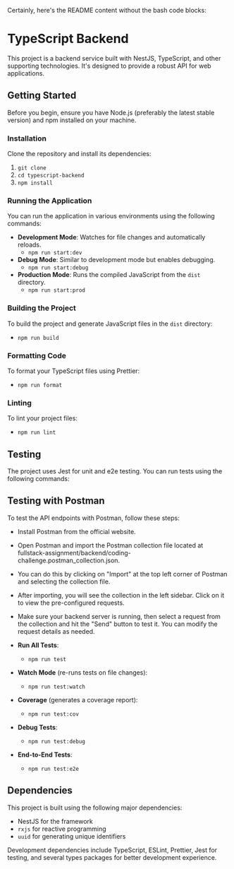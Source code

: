 Certainly, here's the README content without the bash code blocks:

# TypeScript Backend

This project is a backend service built with NestJS, TypeScript, and other supporting technologies. It's designed to provide a robust API for web applications.

## Getting Started

Before you begin, ensure you have Node.js (preferably the latest stable version) and npm installed on your machine.

### Installation

Clone the repository and install its dependencies:

1. `git clone`
2. `cd typescript-backend`
3. `npm install`

### Running the Application

You can run the application in various environments using the following commands:

- **Development Mode**: Watches for file changes and automatically reloads.
    - `npm run start:dev`
- **Debug Mode**: Similar to development mode but enables debugging.
    - `npm run start:debug`
- **Production Mode**: Runs the compiled JavaScript from the `dist` directory.
    - `npm run start:prod`

### Building the Project

To build the project and generate JavaScript files in the `dist` directory:
- `npm run build`

### Formatting Code

To format your TypeScript files using Prettier:
- `npm run format`

### Linting

To lint your project files:
- `npm run lint`

## Testing

The project uses Jest for unit and e2e testing. You can run tests using the following commands:

## Testing with Postman
To test the API endpoints with Postman, follow these steps:

- Install Postman from the official website.
- Open Postman and import the Postman collection file located at fullstack-assignment/backend/coding-challenge.postman_collection.json.
- You can do this by clicking on "Import" at the top left corner of Postman and selecting the collection file.
- After importing, you will see the collection in the left sidebar. Click on it to view the pre-configured requests.
- Make sure your backend server is running, then select a request from the collection and hit the "Send" button to test it. You can modify the request details as needed.

- **Run All Tests**:
    - `npm run test`
- **Watch Mode** (re-runs tests on file changes):
    - `npm run test:watch`
- **Coverage** (generates a coverage report):
    - `npm run test:cov`
- **Debug Tests**:
    - `npm run test:debug`
- **End-to-End Tests**:
    - `npm run test:e2e`

## Dependencies

This project is built using the following major dependencies:

- NestJS for the framework
- `rxjs` for reactive programming
- `uuid` for generating unique identifiers

Development dependencies include TypeScript, ESLint, Prettier, Jest for testing, and several types packages for better development experience.